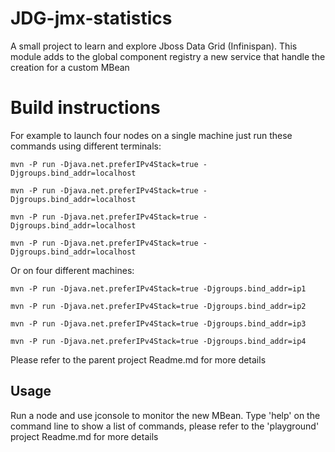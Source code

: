 JDG-jmx-statistics
==============

A small project to learn and explore Jboss Data Grid (Infinispan).
This module adds to the global component registry a new service that handle the creation for a custom MBean

Build instructions
==================

For example to launch four nodes on a single machine just run these commands using different terminals:

```shell
mvn -P run -Djava.net.preferIPv4Stack=true -Djgroups.bind_addr=localhost

mvn -P run -Djava.net.preferIPv4Stack=true -Djgroups.bind_addr=localhost

mvn -P run -Djava.net.preferIPv4Stack=true -Djgroups.bind_addr=localhost

mvn -P run -Djava.net.preferIPv4Stack=true -Djgroups.bind_addr=localhost
```

Or on four different machines:

```shell
mvn -P run -Djava.net.preferIPv4Stack=true -Djgroups.bind_addr=ip1

mvn -P run -Djava.net.preferIPv4Stack=true -Djgroups.bind_addr=ip2

mvn -P run -Djava.net.preferIPv4Stack=true -Djgroups.bind_addr=ip3

mvn -P run -Djava.net.preferIPv4Stack=true -Djgroups.bind_addr=ip4
```

Please refer to the parent project Readme.md for more details

Usage
-----

Run a node and use jconsole to monitor the new MBean.
Type 'help' on the command line to show a list of commands, please refer to the 'playground' project Readme.md for more details

